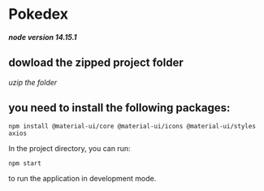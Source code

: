 # Pokedex

#### _node version 14.15.1_

## dowload the zipped project folder

_uzip the folder_

## you need to install the following packages:

`npm install @material-ui/core @material-ui/icons @material-ui/styles axios`

In the project directory, you can run:

`npm start`

to run the application in development mode.

